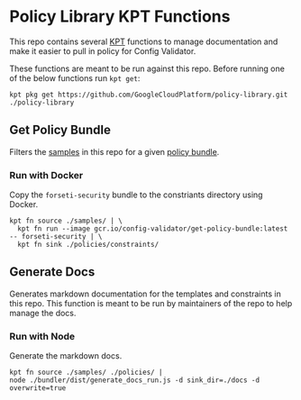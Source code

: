 # Policy Library KPT Functions
This repo contains several [KPT](https://googlecontainertools.github.io/kpt-functions-sdk/) functions to manage documentation and make it easier to pull in policy for Config Validator.

These functions are meant to be run against this repo. Before running one of the below functions run `kpt get`:

```
kpt pkg get https://github.com/GoogleCloudPlatform/policy-library.git ./policy-library
```

## Get Policy Bundle
Filters the [samples](../samples) in this repo for a given [policy bundle](./index.md).

### Run with Docker
Copy the `forseti-security` bundle to the constriants directory using Docker.

```
kpt fn source ./samples/ | \
  kpt fn run --image gcr.io/config-validator/get-policy-bundle:latest -- forseti-security | \
  kpt fn sink ./policies/constraints/
```

## Generate Docs
Generates markdown documentation for the templates and constraints in this repo. This function is meant to be run by maintainers of the repo to help manage the docs.

### Run with Node
Generate the markdown docs.

```
kpt fn source ./samples/ ./policies/ |
node ./bundler/dist/generate_docs_run.js -d sink_dir=./docs -d overwrite=true
```
